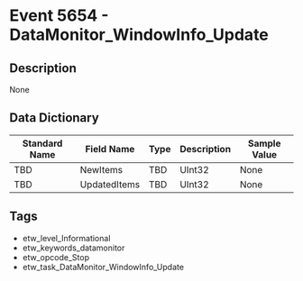# Event 5654 - DataMonitor_WindowInfo_Update

## Description
None

## Data Dictionary
|Standard Name|Field Name|Type|Description|Sample Value|
|---|---|---|---|---|
|TBD|NewItems|TBD|UInt32|None|None|
|TBD|UpdatedItems|TBD|UInt32|None|None|

## Tags
* etw_level_Informational
* etw_keywords_datamonitor
* etw_opcode_Stop
* etw_task_DataMonitor_WindowInfo_Update